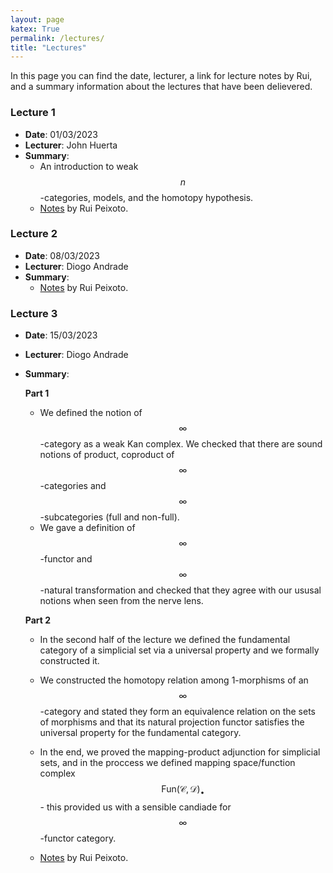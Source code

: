 ```yaml
--- 
layout: page
katex: True
permalink: /lectures/
title: "Lectures"
---
```

In this page you can find the date, lecturer, a link for lecture notes by Rui, and a summary information about the lectures that have been delievered.

### Lecture 1

- **Date**: 01/03/2023
- **Lecturer**: John Huerta
- **Summary**: 
    - An introduction to weak $$n$$-categories, models, and the homotopy hypothesis.
    - [Notes](notes/Lecture1.pdf) by Rui Peixoto.


### Lecture 2

- **Date**: 08/03/2023
- **Lecturer**: Diogo Andrade
- **Summary**: 
  - [Notes](notes/Lecture2.pdf) by Rui Peixoto.


### Lecture 3
- **Date**: 15/03/2023
- **Lecturer**: Diogo Andrade
- **Summary**: 
    
    **Part 1**
    - We defined the notion of $$\infty$$-category as a weak Kan complex. We checked that there are sound notions of product, coproduct of $$\infty$$-categories and $$\infty$$-subcategories (full and non-full). 
    - We gave a definition of $$\infty$$-functor and $$\infty$$-natural transformation and checked that they agree with our ususal notions when seen from the nerve lens. 
    
    **Part 2** 
    - In the second half of the lecture we defined the fundamental category of a simplicial set via a universal property and we formally constructed it. 
    - We constructed the homotopy relation among 1-morphisms of an $$\infty$$-category and stated they form an equivalence relation on the sets of morphisms and that its natural projection functor satisfies the universal property for the fundamental category. 
    - In the end, we proved the mapping-product adjunction for simplicial sets, and in the proccess we defined mapping space/function complex $$\mathsf{Fun}(\mathcal C, \mathcal D)_\bullet$$ - this provided us with a sensible candiade for $$\infty$$-functor category.

  - [Notes](notes/Lecture3.pdf) by Rui Peixoto.
